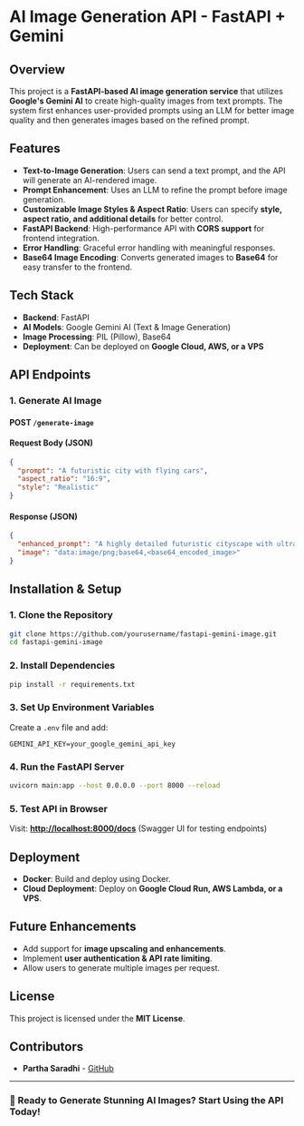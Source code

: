 # AI Image Generation API - FastAPI + Gemini

## Overview
This project is a **FastAPI-based AI image generation service** that utilizes **Google's Gemini AI** to create high-quality images from text prompts. The system first enhances user-provided prompts using an LLM for better image quality and then generates images based on the refined prompt.

## Features
- **Text-to-Image Generation**: Users can send a text prompt, and the API will generate an AI-rendered image.
- **Prompt Enhancement**: Uses an LLM to refine the prompt before image generation.
- **Customizable Image Styles & Aspect Ratio**: Users can specify **style, aspect ratio, and additional details** for better control.
- **FastAPI Backend**: High-performance API with **CORS support** for frontend integration.
- **Error Handling**: Graceful error handling with meaningful responses.
- **Base64 Image Encoding**: Converts generated images to **Base64** for easy transfer to the frontend.

## Tech Stack
- **Backend**: FastAPI
- **AI Models**: Google Gemini AI (Text & Image Generation)
- **Image Processing**: PIL (Pillow), Base64
- **Deployment**: Can be deployed on **Google Cloud, AWS, or a VPS**

## API Endpoints
### **1. Generate AI Image**
#### **POST `/generate-image`**
#### **Request Body (JSON)**
```json
{
  "prompt": "A futuristic city with flying cars",
  "aspect_ratio": "16:9",
  "style": "Realistic"
}
```
#### **Response (JSON)**
```json
{
  "enhanced_prompt": "A highly detailed futuristic cityscape with ultra-modern flying cars at sunset.",
  "image": "data:image/png;base64,<base64_encoded_image>"
}
```

## Installation & Setup
### **1. Clone the Repository**
```bash
git clone https://github.com/yourusername/fastapi-gemini-image.git
cd fastapi-gemini-image
```

### **2. Install Dependencies**
```bash
pip install -r requirements.txt
```

### **3. Set Up Environment Variables**
Create a `.env` file and add:
```env
GEMINI_API_KEY=your_google_gemini_api_key
```

### **4. Run the FastAPI Server**
```bash
uvicorn main:app --host 0.0.0.0 --port 8000 --reload
```

### **5. Test API in Browser**
Visit: **[http://localhost:8000/docs](http://localhost:8000/docs)** (Swagger UI for testing endpoints)

## Deployment
- **Docker**: Build and deploy using Docker.
- **Cloud Deployment**: Deploy on **Google Cloud Run, AWS Lambda, or a VPS**.

## Future Enhancements
- Add support for **image upscaling and enhancements**.
- Implement **user authentication & API rate limiting**.
- Allow users to generate multiple images per request.

## License
This project is licensed under the **MIT License**.

## Contributors
- **Partha Saradhi** - [GitHub](https://github.com/wittyparth)

---
### **🚀 Ready to Generate Stunning AI Images? Start Using the API Today!**

